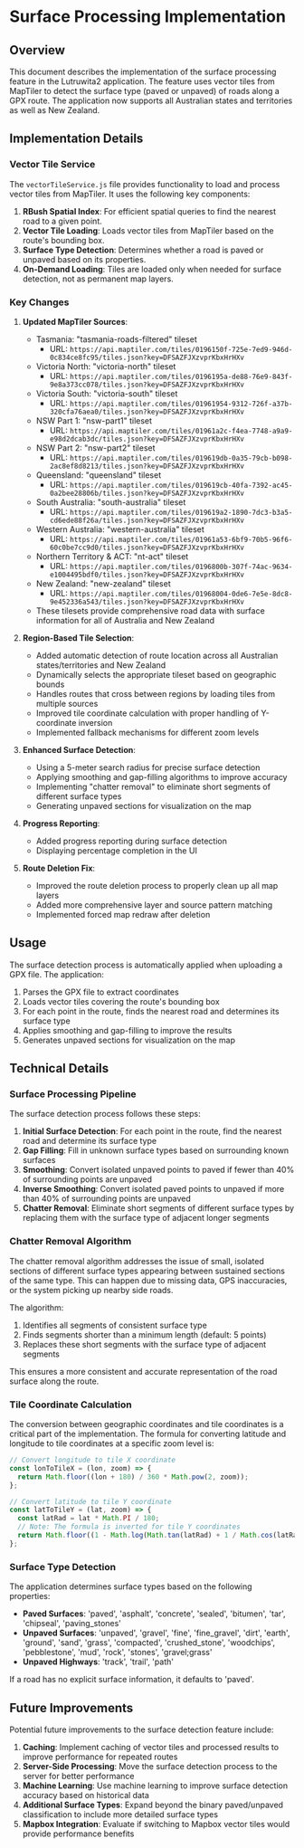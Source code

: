 # Surface Processing Implementation

## Overview

This document describes the implementation of the surface processing feature in the Lutruwita2 application. The feature uses vector tiles from MapTiler to detect the surface type (paved or unpaved) of roads along a GPX route. The application now supports all Australian states and territories as well as New Zealand.

## Implementation Details

### Vector Tile Service

The `vectorTileService.js` file provides functionality to load and process vector tiles from MapTiler. It uses the following key components:

1. **RBush Spatial Index**: For efficient spatial queries to find the nearest road to a given point.
2. **Vector Tile Loading**: Loads vector tiles from MapTiler based on the route's bounding box.
3. **Surface Type Detection**: Determines whether a road is paved or unpaved based on its properties.
4. **On-Demand Loading**: Tiles are loaded only when needed for surface detection, not as permanent map layers.

### Key Changes

1. **Updated MapTiler Sources**: 
   - Tasmania: "tasmania-roads-filtered" tileset
     - URL: `https://api.maptiler.com/tiles/0196150f-725e-7ed9-946d-0c834ce8fc95/tiles.json?key=DFSAZFJXzvprKbxHrHXv`
   - Victoria North: "victoria-north" tileset
     - URL: `https://api.maptiler.com/tiles/0196195a-de88-76e9-843f-9e8a373cc078/tiles.json?key=DFSAZFJXzvprKbxHrHXv`
   - Victoria South: "victoria-south" tileset
     - URL: `https://api.maptiler.com/tiles/01961954-9312-726f-a37b-320cfa76aea0/tiles.json?key=DFSAZFJXzvprKbxHrHXv`
   - NSW Part 1: "nsw-part1" tileset
     - URL: `https://api.maptiler.com/tiles/01961a2c-f4ea-7748-a9a9-e98d2dcab3dc/tiles.json?key=DFSAZFJXzvprKbxHrHXv`
   - NSW Part 2: "nsw-part2" tileset
     - URL: `https://api.maptiler.com/tiles/019619db-0a35-79cb-b098-2ac8ef8d8213/tiles.json?key=DFSAZFJXzvprKbxHrHXv`
   - Queensland: "queensland" tileset
     - URL: `https://api.maptiler.com/tiles/019619cb-40fa-7392-ac45-0a2bee28806b/tiles.json?key=DFSAZFJXzvprKbxHrHXv`
   - South Australia: "south-australia" tileset
     - URL: `https://api.maptiler.com/tiles/019619a2-1890-7dc3-b3a5-cd6ede88f26a/tiles.json?key=DFSAZFJXzvprKbxHrHXv`
   - Western Australia: "western-australia" tileset
     - URL: `https://api.maptiler.com/tiles/01961a53-6bf9-70b5-96f6-60c0be7cc9d0/tiles.json?key=DFSAZFJXzvprKbxHrHXv`
   - Northern Territory & ACT: "nt-act" tileset
     - URL: `https://api.maptiler.com/tiles/0196800b-307f-74ac-9634-e1004495bdf0/tiles.json?key=DFSAZFJXzvprKbxHrHXv`
   - New Zealand: "new-zealand" tileset
     - URL: `https://api.maptiler.com/tiles/01968004-0de6-7e5e-8dc8-9e452336a543/tiles.json?key=DFSAZFJXzvprKbxHrHXv`
   - These tilesets provide comprehensive road data with surface information for all of Australia and New Zealand

2. **Region-Based Tile Selection**:
   - Added automatic detection of route location across all Australian states/territories and New Zealand
   - Dynamically selects the appropriate tileset based on geographic bounds
   - Handles routes that cross between regions by loading tiles from multiple sources
   - Improved tile coordinate calculation with proper handling of Y-coordinate inversion
   - Implemented fallback mechanisms for different zoom levels

3. **Enhanced Surface Detection**:
   - Using a 5-meter search radius for precise surface detection
   - Applying smoothing and gap-filling algorithms to improve accuracy
   - Implementing "chatter removal" to eliminate short segments of different surface types
   - Generating unpaved sections for visualization on the map

4. **Progress Reporting**:
   - Added progress reporting during surface detection
   - Displaying percentage completion in the UI

5. **Route Deletion Fix**:
   - Improved the route deletion process to properly clean up all map layers
   - Added more comprehensive layer and source pattern matching
   - Implemented forced map redraw after deletion

## Usage

The surface detection process is automatically applied when uploading a GPX file. The application:

1. Parses the GPX file to extract coordinates
2. Loads vector tiles covering the route's bounding box
3. For each point in the route, finds the nearest road and determines its surface type
4. Applies smoothing and gap-filling to improve the results
5. Generates unpaved sections for visualization on the map

## Technical Details

### Surface Processing Pipeline

The surface detection process follows these steps:

1. **Initial Surface Detection**: For each point in the route, find the nearest road and determine its surface type
2. **Gap Filling**: Fill in unknown surface types based on surrounding known surfaces
3. **Smoothing**: Convert isolated unpaved points to paved if fewer than 40% of surrounding points are unpaved
4. **Inverse Smoothing**: Convert isolated paved points to unpaved if more than 40% of surrounding points are unpaved
5. **Chatter Removal**: Eliminate short segments of different surface types by replacing them with the surface type of adjacent longer segments

### Chatter Removal Algorithm

The chatter removal algorithm addresses the issue of small, isolated sections of different surface types appearing between sustained sections of the same type. This can happen due to missing data, GPS inaccuracies, or the system picking up nearby side roads.

The algorithm:
1. Identifies all segments of consistent surface type
2. Finds segments shorter than a minimum length (default: 5 points)
3. Replaces these short segments with the surface type of adjacent segments

This ensures a more consistent and accurate representation of the road surface along the route.

### Tile Coordinate Calculation

The conversion between geographic coordinates and tile coordinates is a critical part of the implementation. The formula for converting latitude and longitude to tile coordinates at a specific zoom level is:

```javascript
// Convert longitude to tile X coordinate
const lonToTileX = (lon, zoom) => {
  return Math.floor((lon + 180) / 360 * Math.pow(2, zoom));
};

// Convert latitude to tile Y coordinate
const latToTileY = (lat, zoom) => {
  const latRad = lat * Math.PI / 180;
  // Note: The formula is inverted for tile Y coordinates
  return Math.floor((1 - Math.log(Math.tan(latRad) + 1 / Math.cos(latRad)) / Math.PI) / 2 * Math.pow(2, zoom));
};
```

### Surface Type Detection

The application determines surface types based on the following properties:

- **Paved Surfaces**: 'paved', 'asphalt', 'concrete', 'sealed', 'bitumen', 'tar', 'chipseal', 'paving_stones'
- **Unpaved Surfaces**: 'unpaved', 'gravel', 'fine', 'fine_gravel', 'dirt', 'earth', 'ground', 'sand', 'grass', 'compacted', 'crushed_stone', 'woodchips', 'pebblestone', 'mud', 'rock', 'stones', 'gravel;grass'
- **Unpaved Highways**: 'track', 'trail', 'path'

If a road has no explicit surface information, it defaults to 'paved'.

## Future Improvements

Potential future improvements to the surface detection feature include:

1. **Caching**: Implement caching of vector tiles and processed results to improve performance for repeated routes
2. **Server-Side Processing**: Move the surface detection process to the server for better performance
3. **Machine Learning**: Use machine learning to improve surface detection accuracy based on historical data
4. **Additional Surface Types**: Expand beyond the binary paved/unpaved classification to include more detailed surface types
5. **Mapbox Integration**: Evaluate if switching to Mapbox vector tiles would provide performance benefits
